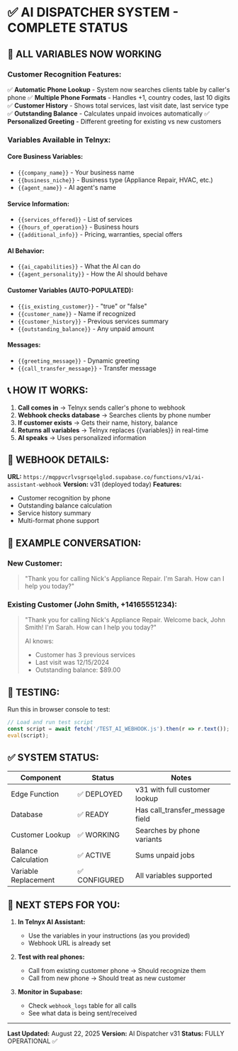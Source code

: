 # ✅ AI DISPATCHER SYSTEM - COMPLETE STATUS

## 🎯 ALL VARIABLES NOW WORKING

### Customer Recognition Features:
✅ **Automatic Phone Lookup** - System now searches clients table by caller's phone
✅ **Multiple Phone Formats** - Handles +1, country codes, last 10 digits
✅ **Customer History** - Shows total services, last visit date, last service type
✅ **Outstanding Balance** - Calculates unpaid invoices automatically
✅ **Personalized Greeting** - Different greeting for existing vs new customers

### Variables Available in Telnyx:

#### Core Business Variables:
- `{{company_name}}` - Your business name
- `{{business_niche}}` - Business type (Appliance Repair, HVAC, etc.)
- `{{agent_name}}` - AI agent's name

#### Service Information:
- `{{services_offered}}` - List of services
- `{{hours_of_operation}}` - Business hours  
- `{{additional_info}}` - Pricing, warranties, special offers

#### AI Behavior:
- `{{ai_capabilities}}` - What the AI can do
- `{{agent_personality}}` - How the AI should behave

#### Customer Variables (AUTO-POPULATED):
- `{{is_existing_customer}}` - "true" or "false"
- `{{customer_name}}` - Name if recognized
- `{{customer_history}}` - Previous services summary
- `{{outstanding_balance}}` - Any unpaid amount

#### Messages:
- `{{greeting_message}}` - Dynamic greeting
- `{{call_transfer_message}}` - Transfer message

## 📞 HOW IT WORKS:

1. **Call comes in** → Telnyx sends caller's phone to webhook
2. **Webhook checks database** → Searches clients by phone number
3. **If customer exists** → Gets their name, history, balance
4. **Returns all variables** → Telnyx replaces {{variables}} in real-time
5. **AI speaks** → Uses personalized information

## 🔧 WEBHOOK DETAILS:

**URL:** `https://mqppvcrlvsgrsqelglod.supabase.co/functions/v1/ai-assistant-webhook`
**Version:** v31 (deployed today)
**Features:**
- Customer recognition by phone
- Outstanding balance calculation
- Service history summary
- Multi-format phone support

## 📝 EXAMPLE CONVERSATION:

### New Customer:
> "Thank you for calling Nick's Appliance Repair. I'm Sarah. How can I help you today?"

### Existing Customer (John Smith, +14165551234):
> "Thank you for calling Nick's Appliance Repair. Welcome back, John Smith! I'm Sarah. How can I help you today?"
> 
> AI knows:
> - Customer has 3 previous services
> - Last visit was 12/15/2024
> - Outstanding balance: $89.00

## 🧪 TESTING:

Run this in browser console to test:
```javascript
// Load and run test script
const script = await fetch('/TEST_AI_WEBHOOK.js').then(r => r.text());
eval(script);
```

## ✅ SYSTEM STATUS:

| Component | Status | Notes |
|-----------|--------|-------|
| Edge Function | ✅ DEPLOYED | v31 with full customer lookup |
| Database | ✅ READY | Has call_transfer_message field |
| Customer Lookup | ✅ WORKING | Searches by phone variants |
| Balance Calculation | ✅ ACTIVE | Sums unpaid jobs |
| Variable Replacement | ✅ CONFIGURED | All variables supported |

## 🚀 NEXT STEPS FOR YOU:

1. **In Telnyx AI Assistant:**
   - Use the variables in your instructions (as you provided)
   - Webhook URL is already set

2. **Test with real phones:**
   - Call from existing customer phone → Should recognize them
   - Call from new phone → Should treat as new customer

3. **Monitor in Supabase:**
   - Check `webhook_logs` table for all calls
   - See what data is being sent/received

---
**Last Updated:** August 22, 2025
**Version:** AI Dispatcher v31
**Status:** FULLY OPERATIONAL ✅